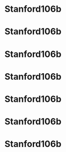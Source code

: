 # Stanford106b
# Stanford106b
# Stanford106b
# Stanford106b
# Stanford106b
# Stanford106b
# Stanford106b
